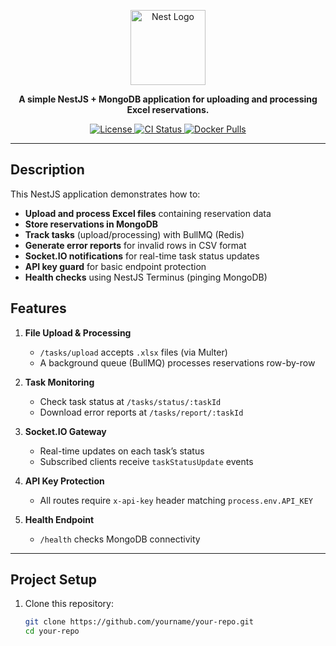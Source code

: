 <p align="center">
  <a href="https://nestjs.com/" target="blank">
    <img src="https://nestjs.com/img/logo-small.svg" width="120" alt="Nest Logo" />
  </a>
</p>

<p align="center">
  <b>A simple NestJS + MongoDB application for uploading and processing Excel reservations.</b>
</p>

<p align="center">
  <a href="LICENSE" target="blank">
    <img src="https://img.shields.io/badge/license-MIT-green.svg" alt="License"/>
  </a>
  <a href="https://github.com/yourname/your-repo/actions" target="blank">
    <img src="https://github.com/yourname/your-repo/actions/workflows/ci.yml/badge.svg" alt="CI Status" />
  </a>
  <a href="https://hub.docker.com/r/yourname/your-repo" target="blank">
    <img src="https://img.shields.io/docker/pulls/library/ubuntu?label=docker%20pulls" alt="Docker Pulls" />
  </a>
</p>

---

## Description

This NestJS application demonstrates how to:

- **Upload and process Excel files** containing reservation data  
- **Store reservations in MongoDB**  
- **Track tasks** (upload/processing) with BullMQ (Redis)  
- **Generate error reports** for invalid rows in CSV format  
- **Socket.IO notifications** for real-time task status updates  
- **API key guard** for basic endpoint protection  
- **Health checks** using NestJS Terminus (pinging MongoDB)

## Features

1. **File Upload & Processing**  
   - `/tasks/upload` accepts `.xlsx` files (via Multer)  
   - A background queue (BullMQ) processes reservations row-by-row

2. **Task Monitoring**  
   - Check task status at `/tasks/status/:taskId`  
   - Download error reports at `/tasks/report/:taskId`

3. **Socket.IO Gateway**  
   - Real-time updates on each task’s status  
   - Subscribed clients receive `taskStatusUpdate` events

4. **API Key Protection**  
   - All routes require `x-api-key` header matching `process.env.API_KEY`

5. **Health Endpoint**  
   - `/health` checks MongoDB connectivity

---

## Project Setup

1. Clone this repository:
   ```bash
   git clone https://github.com/yourname/your-repo.git
   cd your-repo
